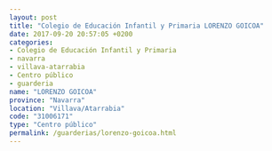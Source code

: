 ```yaml
---
layout: post
title: "Colegio de Educación Infantil y Primaria LORENZO GOICOA"
date: 2017-09-20 20:57:05 +0200
categories:
- Colegio de Educación Infantil y Primaria
- navarra
- villava-atarrabia
- Centro público
- guarderia
name: "LORENZO GOICOA"
province: "Navarra"
location: "Villava/Atarrabia"
code: "31006171"
type: "Centro público"
permalink: /guarderias/lorenzo-goicoa.html
---
```

